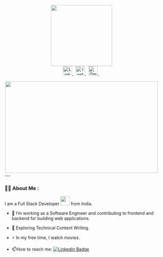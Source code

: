 <div id="header" align="center">
  <img src="https://media.giphy.com/media/UUBYepX4WSiNFf8GOT/giphy.gif" width="200"/>
</div>
<div id="badges" align="center">
 <a href="your-linkedin-link">
    <img src="https://cdn-icons-png.flaticon.com/512/3536/3536505.png" alt="LinkedIn Badge"/ height=30 width=30>
  </a> &nbsp;
  <a href="https://www.linkedin.com/in/shahid-p-j-9701b5243/">
    <img src="https://cdn-icons-png.flaticon.com/512/174/174855.png" alt="Instagram Badge"/ height=30 width=30>
  </a> &nbsp;
  <a href="mailto:your-email-id">
    <img src="https://cdn-icons-png.flaticon.com/512/5968/5968534.png" alt="Gmail Badge"/ height=30 width=30>
  </a> &nbsp;
  <br><br>
</div>
<div align="center">
  <img src="https://media.giphy.com/media/dWesBcTLavkZuG35MI/giphy.gif" width="500" height="300"/>
</div>
---

### :woman_technologist: About Me :
I am a Full Stack Developer <img src="https://media.giphy.com/media/WUlplcMpOCEmTGBtBW/giphy.gif" width="30"> from India.
- :telescope: I’m working as a Software Engineer and contributing to frontend and backend for building web applications.

- :seedling: Exploring Technical Content Writing.

- :zap: In my free time, I watch movies.

- :mailbox:How to reach me: [![Linkedin Badge](https://www.linkedin.com/in/shahid-p-j-9701b5243/)](your-linkedin-url)
